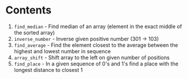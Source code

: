 # Contents

1. `find_median` - Find median of an array (element in the exact middle of the sorted array)
2. `inverse_number` - Inverse given positive number (301 -> 103)
3. `find_average` - Find the element closest to the average between the highest and lowest number in sequence
4. `array_shift` - Shift array to the left on given number of positions
5. `find_place` - In a given sequence of 0's and 1's find a place with the longest distance to closest 1